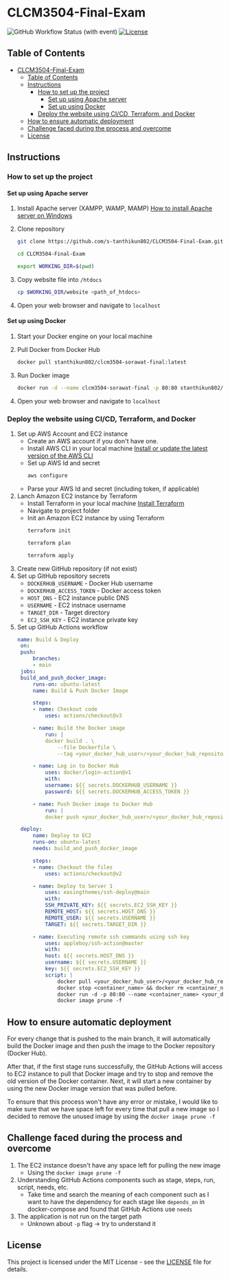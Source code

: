 # CLCM3504-Final-Exam

![GitHub Workflow Status (with event)](https://img.shields.io/github/actions/workflow/status/s-tanthikun802/CLCM3504-Final-Exam/main.yml)
[![License](https://img.shields.io/badge/License-MIT-blue.svg)](LICENSE)

## Table of Contents

- [CLCM3504-Final-Exam](#clcm3504-final-exam)
  - [Table of Contents](#table-of-contents)
  - [Instructions](#instructions)
    - [How to set up the project](#how-to-set-up-the-project)
      - [Set up using Apache server](#set-up-using-apache-server)
      - [Set up using Docker](#set-up-using-docker)
    - [Deploy the website using CI/CD, Terraform, and Docker](#deploy-the-website-using-cicd-terraform-and-docker)
  - [How to ensure automatic deployment](#how-to-ensure-automatic-deployment)
  - [Challenge faced during the process and overcome](#challenge-faced-during-the-process-and-overcome)
  - [License](#license)

## Instructions

### How to set up the project
#### Set up using Apache server

1. Install Apache server (XAMPP, WAMP, MAMP)
   [How to install Apache server on Windows](https://httpd.apache.org/docs/2.4/platform/windows.html)
   
2. Clone repository
    ```bash
    git clone https://github.com/s-tanthikun802/CLCM3504-Final-Exam.git
    
    cd CLCM3504-Final-Exam

    export WORKING_DIR=$(pwd)
   ```
3. Copy website file into `/htdocs`
   ```bash
   cp $WORKING_DIR/website <path_of_htdocs>
   ```

4. Open your web browser and navigate to `localhost`

#### Set up using Docker

1. Start your Docker engine on your local machine

2. Pull Docker from Docker Hub
   ```bash
   docker pull stanthikun802/clcm3504-sorawat-final:latest
   ```

3. Run Docker image
   ```bash
   docker run -d --name clcm3504-sorawat-final -p 80:80 stanthikun802/clcm3504-sorawat-final:latest
   ```

4. Open your web browser and navigate to `localhost`


### Deploy the website using CI/CD, Terraform, and Docker
1. Set up AWS Account and EC2 instance
   - Create an AWS account if you don't have one.
   - Install AWS CLI in your local machine [Install or update the latest version of the AWS CLI](https://docs.aws.amazon.com/cli/latest/userguide/getting-started-install.html)
   - Set up AWS Id and secret
        ```bash
        aws configure
        ```
    - Parse your AWS Id and secret (including token, if applicable)
2. Lanch Amazon EC2 instance by Terraform
    - Install Terraform in your local machine [Install Terraform
](https://developer.hashicorp.com/terraform/tutorials/aws-get-started/install-cli)
    - Navigate to project folder
   - Init an Amazon EC2 instance by using Terraform
        ```bash
        terraform init
        ```
        ```bash
        terraform plan
        ```
        ```bash
        terraform apply
        ```
3. Create new GitHub repository (if not exist)
4. Set up GitHub repository secrets
   - `DOCKERHUB_USERNAME` - Docker Hub username
   - `DOCKERHUB_ACCESS_TOKEN` - Docker access token
   - `HOST_DNS` - EC2 instance public DNS
   - `USERNAME` - EC2 instnace username
   - `TARGET_DIR` - Target directory
   - `EC2_SSH_KEY` - EC2 instance private key
5. Set up GitHub Actions workflow
   ```yaml
   name: Build & Deploy
    on:
    push:
        branches:
        - main
    jobs:
    build_and_push_docker_image:
        runs-on: ubuntu-latest
        name: Build & Push Docker Image

        steps:
        - name: Checkout code
            uses: actions/checkout@v3

        - name: Build the Docker image
            run: |
            docker build . \
                --file Dockerfile \
                --tag <your_docker_hub_user>/<your_docker_hub_repository>:latest

        - name: Log in to Docker Hub
            uses: docker/login-action@v1
            with:
            username: ${{ secrets.DOCKERHUB_USERNAME }}
            password: ${{ secrets.DOCKERHUB_ACCESS_TOKEN }}

        - name: Push Docker image to Docker Hub
            run: |
            docker push <your_docker_hub_user>/<your_docker_hub_repository>:latest

    deploy:
        name: Deploy to EC2
        runs-on: ubuntu-latest
        needs: build_and_push_docker_image

        steps:
        - name: Checkout the files
            uses: actions/checkout@v2

        - name: Deploy to Server 1
            uses: easingthemes/ssh-deploy@main
            with:
            SSH_PRIVATE_KEY: ${{ secrets.EC2_SSH_KEY }}
            REMOTE_HOST: ${{ secrets.HOST_DNS }}
            REMOTE_USER: ${{ secrets.USERNAME }}
            TARGET: ${{ secrets.TARGET_DIR }}

        - name: Executing remote ssh commands using ssh key
            uses: appleboy/ssh-action@master
            with:
            host: ${{ secrets.HOST_DNS }}
            username: ${{ secrets.USERNAME }}
            key: ${{ secrets.EC2_SSH_KEY }}
            script: |
                docker pull <your_docker_hub_user>/<your_docker_hub_repository>:latest
                docker stop <container_name> && docker rm <container_name>
                docker run -d -p 80:80 --name <container_name> <your_docker_hub_user>/<your_docker_hub_repository>:latest
                docker image prune -f
   ```

## How to ensure automatic deployment
For every change that is pushed to the main branch, it will automatically build the Docker image and then push the image to the Docker repository (Docker Hub).

After that, if the first stage runs successfully, the GitHub Actions will access to EC2 instance to pull that Docker image and try to stop and remove the old version of the Docker container. Next, it will start a new container by using the new Docker image version that was pulled before.

To ensure that this process won't have any error or mistake, I would like to make sure that we have space left for every time that pull a new image so I decided to remove the unused image by using the `docker image prune -f`

## Challenge faced during the process and overcome
1. The EC2 instance doesn't have any space left for pulling the new image
   - Using the `docker image prune -f`
2. Understanding GitHub Actions components such as stage, steps, run, script, needs, etc.
   - Take time and search the meaning of each component such as I want to have the dependency for each stage like `depends_on` in docker-compose and found that GitHub Actions use `needs`
3. The application is not run on the target path
   - Unknown about `-p` flag -> try to understand it

## License
This project is licensed under the MIT License - see the [LICENSE](LICENSE) file for details.